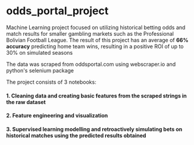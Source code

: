 # odds_portal_project
Machine Learning project focused on utilizing historical betting odds and match results for smaller gambling markets such as the Professional Bolivian Football League. The result of this project has an average of **66% accuracy** predicting home team wins, resulting in a positive ROI of up to 30% on simulated seasons

The data was scraped from oddsportal.com using webscraper.io and python's selenium package

The project consists of 3 notebooks:

#### 1. Cleaning data and creating basic features from the scraped strings in the raw dataset

#### 2. Feature engineering and visualization

#### 3. Supervised learning modelling and retroactively simulating bets on historical matches using the predicted results obtained



